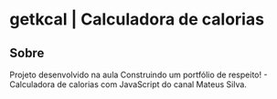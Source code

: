 # getkcal | Calculadora de calorias

## Sobre
Projeto desenvolvido na aula Construindo um portfólio de respeito! - Calculadora de calorias com JavaScript do canal Mateus Silva.